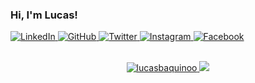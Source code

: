 ### Hi, I'm Lucas! 

  <a href="https://www.linkedin.com/in/lucasbaquino" target="_blank">
    <img src="https://img.shields.io/badge/LinkedIn-%230077B5.svg?&style=flat-square&logo=linkedin&logoColor=white" alt="LinkedIn">
  </a>
  <a href="https://github.com/lucasbaquinoo" target="_blank">
    <img src="https://img.shields.io/badge/-Github-000?style=flat-square&logo=Github&logoColor=white&link" alt="GitHub">
  </a>
  <a href="https://twitter.com/xcaluca" target="_blank">
    <img src="https://img.shields.io/badge/Twitter-%230077B5.svg?&style=flat-square&logo=twitter&logoColor=white" alt="Twitter">
  </a>
  <a href="https://www.instagram.com/xcaluca" target="_blank">
    <img src="https://img.shields.io/badge/Instagram-%23E4405F.svg?&style=flat-square&logo=instagram&logoColor=white" alt="Instagram">
  </a>
  <a href="https://www.facebook.com/lucasbataquino/" target="_blank">
    <img src="https://img.shields.io/badge/Facebook-%231877F2.svg?&style=flat-square&logo=facebook&logoColor=white" alt="Facebook">
  </a>
<br><br>

<p align="center">  
  <a href="https://github.com/lucasbaquinoo">
    <img src="https://github-readme-stats.vercel.app/api?username=lucasbaquinoo&show_icons=true&theme=white&include_all_commits=true&count_private=true" alt="lucasbaquinoo"/>
  </a>
  <a href="https://github.com/lucasbaquinoo">
    <img src="https://github-readme-stats.vercel.app/api/top-langs/?username=lucasbaquinoo&layout=compact&theme=white"/>
  </a>
</p>

